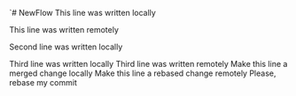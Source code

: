 `# NewFlow
This line was written locally

This line was written remotely

Second line was written locally

Third line was written locally
Third line was written remotely
Make this line a merged change locally
Make this line a rebased change remotely
Please, rebase my commit
